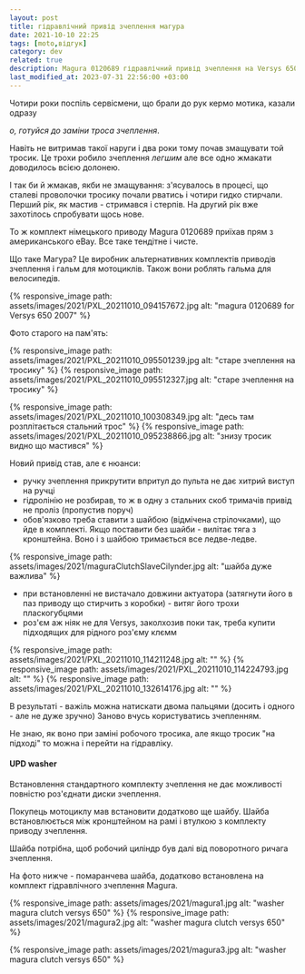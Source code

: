 ```yaml
---
layout: post
title: гідравлічний привід зчеплення магура
date: 2021-10-10 22:25 
tags: [moto,відгук]
category: dev
related: true
description: Magura 0120689 гідравлічний привід зчеплення на Versys 650 2007
last_modified_at: 2023-07-31 22:56:00 +03:00
---
```


Чотири роки поспіль сервісмени, що брали до рук кермо мотика, казали одразу 

_о, готуйся до заміни троса зчеплення_. 

Навіть не витримав такої наруги і два роки тому почав змащувати той тросик. 
Це трохи робило зчеплення _легшим_ але все одно жмакати доводилось всією долонею. 

І так би й жмакав, якби не змащування: 
з'ясувалось в процесі, що сталеві проволочки тросику почали рватись і чотири гидко стирчали. 
Перший рік, як мастив - стримався і стерпів. 
На другий рік вже захотілось спробувати щось нове.

То ж комплект німецького приводу Magura 0120689 приїхав прям з американського eBay.
Все таке тендітне і чисте. 

Що таке Магура? 
Це виробник альтернативних комплектів приводів зчеплення і гальм для мотоциклів.
Також вони роблять гальма для велосипедів.

{% responsive_image path: assets/images/2021/PXL_20211010_094157672.jpg alt: "magura 0120689 for Versys 650 2007" %}

Фото старого на пам'ять:

{% responsive_image path: assets/images/2021/PXL_20211010_095501239.jpg alt: "старе зчеплення на тросику" %}
{% responsive_image path: assets/images/2021/PXL_20211010_095512327.jpg alt: "старе зчеплення на тросику" %}

{% responsive_image path: assets/images/2021/PXL_20211010_100308349.jpg alt: "десь там розплітається стальний трос" %}
{% responsive_image path: assets/images/2021/PXL_20211010_095238866.jpg alt: "знизу тросик видно що мастився" %}

Новий привід став, але є нюанси:
* ручку зчеплення прикрутити впритул до пульта не дає хитрий виступ на ручці
* гідролінію не розбирав, то ж в одну з стальних скоб тримачів привід не проліз (пропустив поруч)
* обов'язково треба ставити з шайбою (відмічена стрілочками), що йде в комплекті. 
  Якщо поставити без шайби - вилітає тяга з кронштейна. 
  Воно і з шайбою тримається все ледве-ледве.
  
{% responsive_image path: assets/images/2021/maguraClutchSlaveCilynder.jpg alt: "шайба дуже важлива" %}

* при встановленні не вистачало довжини актуатора (затягнути його в паз приводу що стирчить з коробки) - витяг його трохи пласкогубцями 
* роз'єм аж ніяк не для Versys, заколхозив поки так, треба купити підходящих для рідного роз'єму клємм
  
{% responsive_image path: assets/images/2021/PXL_20211010_114211248.jpg alt: "" %}
{% responsive_image path: assets/images/2021/PXL_20211010_114224793.jpg alt: "" %}
{% responsive_image path: assets/images/2021/PXL_20211010_132614176.jpg alt: "" %}

В результаті - важіль можна натискати двома пальцями (досить і одного - але не дуже зручно)
Заново вчусь користуватись зчепленням.

Не знаю, як воно при заміні робочого тросика, але якщо тросик "на підході" то можна і перейти на гідравліку.

#### UPD washer
Встановлення стандартного комплекту зчеплення не дає можливості повністю роз'єднати диски зчеплення.

Покупець мотоциклу мав встановити додатково ще шайбу. 
Шайба встановлюється між кронштейном на рамі і втулкою з комплекту приводу зчеплення.

Шайба потрібна, щоб робочий циліндр був далі від поворотного ричага зчеплення.

На фото нижче - помаранчева шайба, додатково встановлена на комплект гідравлічного зчеплення Magura.

{% responsive_image path: assets/images/2021/magura1.jpg alt: "washer magura clutch versys 650" %}
{% responsive_image path: assets/images/2021/magura2.jpg alt: "washer magura clutch versys 650" %}
 
{% responsive_image path: assets/images/2021/magura3.jpg alt: "washer magura clutch versys 650" %}
 
